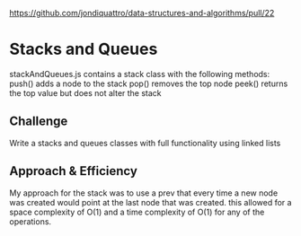 https://github.com/jondiquattro/data-structures-and-algorithms/pull/22

# Stacks and Queues
stackAndQueues.js contains a stack class with the following methods:
push() adds a node to the stack
pop() removes the top node
peek() returns the top value but does not alter the stack

## Challenge
Write a stacks and queues classes with full functionality using linked lists

## Approach & Efficiency
My approach for the stack was to use a prev that every time a new node was created would point at the last node that was created.
this allowed for a space complexity of O(1) and a time complexity of O(1) for any of the operations.

